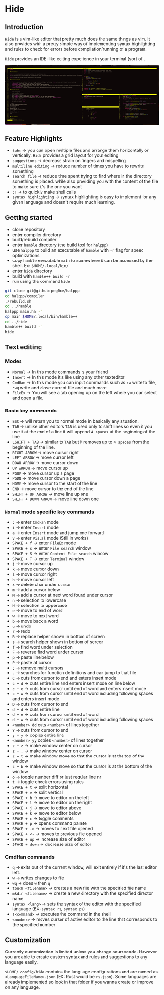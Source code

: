 # Hide

## Introduction

`Hide` is a vim-like editor that pretty much does the same things as vim.
It also provides with a pretty simple way of implementing syntax highlighting and rules to check for errors before compilation/running of a program.

`Hide` provides an IDE-like editing experience in your terminal (sort of).

![Alt text](preview)

## Feature Highlights

-   `tabs` -> you can open multiple files and arrange them horizontally or vertically. `Hide` provides a grid layout for your editing
-   `suggestions` -> decrease strain on fingers and mispelling
-   `multiline editing` -> reduce number of times you have to rewrite something
-   `search file` -> reduce time spent trying to find where in the directory something is placed. while also providing you with the content of the file to make sure it's the one you want.
-   `:!` -> to quickly make shell calls
-   `syntax highlighting` -> syntax highlighting is easy to implement for any given language and doesn't require much learning.

## Getting started

-   clone repository
-   enter compiler directory
-   build/rebuild compiler
-   enter `hamble` directory (the build tool for `halppp`)
-   use `halppp` to build an executable of `hamble` with `-r` flag for speed optimizations
-   copy `hamble` executable `main` to somewhere it can be accessed by the shell. Ex: `$HOME/.local/bin/`
-   enter `hide` directory
-   build with `hamble++ build -r`
-   run using the command `hide`

```bash
git clone git@github:peg0ne/halppp
cd halppp/compiler
./rebuild.sh
cd ../hamble
halppp main.ha -r
cp main $HOME/.local/bin/hamble++
cd ../hide
hamble++ build -r
hide
```

## Text editing

### Modes

-   `Normal` -> In this mode commands is your friend
-   `Insert` -> In this mode it's like using any other texteditor
-   `CmdHan` -> In this mode you can input commands such as `:w` write to file, `:wq` write and close current file and much more
-   `FileEx` -> You will see a tab opening up on the left where you can select and open a file.

### Basic key commands

-   `ESC` -> will return you to normal mode in basically any situation.
-   `TAB` -> unlike other editors `TAB` is used only to shift lines so even if you use it at the end of a line it will append `4 spaces` at the beginning of the line
-   `LSHIFT + TAB` -> similar to `TAB`
    but it removes up to `4 spaces` from the beginning of the line.
-   `RIGHT ARROW` -> move cursor right
-   `LEFT ARROW` -> move cursor left
-   `DOWN ARROW` -> move cursor down
-   `UP ARROW` -> move cursor up
-   `PGUP` -> move cursor up a page
-   `PGDN` -> move cursor down a page
-   `HOME` -> move cursor to the start of the line
-   `END` -> move cursor to the end of the line
-   `SHIFT + UP ARROW` -> move line up one
-   `SHIFT + DOWN ARROW` -> move line down one

### `Normal` mode specific key commands

-   `:` -> enter `CmdHan` mode
-   `i` -> enter `Insert` mode
-   `a` -> enter `Insert` mode and jump one forward
-   `v` -> enter `Visual` mode (Still in works)
-   `SPACE + f` -> enter `FileEx` mode
-   `SPACE + s` -> enter `File search` window
-   `SPACE + S` -> enter `Content File search` window
-   `SPACE + T` -> enter `Terminal` window
-   `j` -> move cursor up
-   `k` -> move cursor down
-   `l` -> move cursor right
-   `h` -> move cursor left
-   `x` -> delete char under cursor
-   `m` -> add a cursor below
-   `M` -> add a cursor at next word found under cursor
-   `n` -> selection to lowercase
-   `N` -> selection to uppercase
-   `e` -> move to end of word
-   `w` -> move to next word
-   `b` -> move back a word
-   `u` -> undo
-   `r` -> redo
-   `R` -> replace helper shown in bottom of screen
-   `s` -> search helper shown in bottom of screen
-   `f` -> find word under selection
-   `F` -> reverse find word under cursor
-   `p` -> paste line below
-   `P` -> paste at cursor
-   `;` -> remove multi cursors
-   `.` -> searches for function definitions and can jump to that file
-   `C` -> cuts from cursor to end and enters insert mode
-   `c + d` -> cuts entire line and enters insert mode on line below
-   `c + e` -> cuts from cursor until end of word and enters insert mode
-   `c + w` -> cuts from cursor until end of word including following spaces and enters insert mode
-   `D` -> cuts from cursor to end
-   `d + d` -> cuts entire line
-   `d + e` -> cuts from cursor until end of word
-   `d + w` -> cuts from cursor until end of word including following spaces
-   `<number> dd` cuts `<number>` of lines together
-   `Y` -> cuts from cursor to end
-   `y + y` -> copies entire line
-   `<number> yy` copies `<number>` of lines together
-   `z + z` -> make window center on cursor
-   `z + .` -> make window center on cursor
-   `z + t` -> make window move so that the cursor is at the top of the window
-   `z + b` -> make window move so that the cursor is at the bottom of the window
-   `o` -> toggle number diff or just regular line nr
-   `t` -> toggle check errors using rules
-   `SPACE + t` -> split horizontal
-   `SPACE + v` -> split vertical
-   `SPACE + h` -> move to editor on the left
-   `SPACE + l` -> move to editor on the right
-   `SPACE + j` -> move to editor above
-   `SPACE + k` -> move to editor below
-   `SPACE + c` -> toggle comments
-   `SPACE + p` -> opens command pallete
-   `SPACE + ->` -> moves to next file opened
-   `SPACE + <-` -> moves to previous file opened
-   `SPACE + up` -> increase size of editor
-   `SPACE + down` -> decrease size of editor

### CmdHan commands

-   `q` -> exits out of the current window, will exit entirely if it's the last editor left.
-   `w` -> writes changes to file
-   `wq` -> does `w` then `q`
-   `touch <filename>` -> creates a new file with the specified file name
-   `mkdir <filename>` -> create a new directory with the specified director name
-   `syntax <lang>` -> sets the syntax of the editor with the specified language (EX: `syntax rs`, `syntax py`)
-   `!<command>` -> executes the command in the shell
-   `<number>` -> moves cursor of active editor to the line that corresponds to the specified number

## Customization

Currently customization is limited unless you change sourcecode. However you are able to create custom syntax and rules and suggestions to any language easily.

`$HOME/.config/hide` contains the language configurations and are named as `<LanguageFileName>.json` (EX: Rust would be `rs.json`). Some languages are already implemented so look in that folder if you wanna create or improve on any language.
